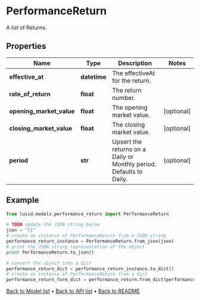 # PerformanceReturn

A list of Returns.

## Properties
Name | Type | Description | Notes
------------ | ------------- | ------------- | -------------
**effective_at** | **datetime** | The effectiveAt for the return. | 
**rate_of_return** | **float** | The return number. | 
**opening_market_value** | **float** | The opening market value. | [optional] 
**closing_market_value** | **float** | The closing market value. | [optional] 
**period** | **str** | Upsert the returns on a Daily or Monthly period. Defaults to Daily. | [optional] 

## Example

```python
from lusid.models.performance_return import PerformanceReturn

# TODO update the JSON string below
json = "{}"
# create an instance of PerformanceReturn from a JSON string
performance_return_instance = PerformanceReturn.from_json(json)
# print the JSON string representation of the object
print PerformanceReturn.to_json()

# convert the object into a dict
performance_return_dict = performance_return_instance.to_dict()
# create an instance of PerformanceReturn from a dict
performance_return_form_dict = performance_return.from_dict(performance_return_dict)
```
[Back to Model list](../README.md#documentation-for-models) &#8226; [Back to API list](../README.md#documentation-for-api-endpoints) &#8226; [Back to README](../README.md)


